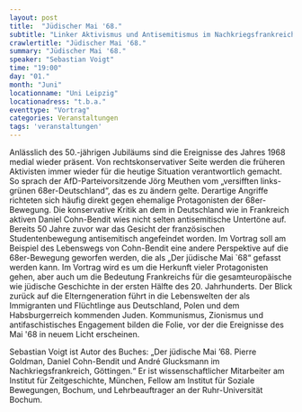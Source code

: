 ```yaml
---
layout: post
title:  "Jüdischer Mai '68."
subtitle: "Linker Aktivismus und Antisemitismus im Nachkriegsfrankreich"
crawlertitle: "Jüdischer Mai '68."
summary: "Jüdischer Mai '68."
speaker: "Sebastian Voigt"
time: "19:00"
day: "01."
month: "Juni"
locationname: "Uni Leipzig"
locationadress: "t.b.a."
eventtype: "Vortrag"
categories: Veranstaltungen
tags: 'veranstaltungen'
---
```


Anlässlich des 50.-jährigen Jubiläums sind die Ereignisse des Jahres 1968 medial wieder präsent. Von rechtskonservativer Seite werden die früheren Aktivisten immer wieder für die heutige Situation verantwortlich gemacht. So sprach der AfD-Parteivorsitzende Jörg Meuthen vom „versifften links-grünen 68er-Deutschland“, das es zu ändern gelte.
Derartige Angriffe richteten sich häufig direkt gegen ehemalige Protagonisten der 68er-Bewegung. Die konservative Kritik an dem in Deutschland wie in Frankreich aktiven Daniel Cohn-Bendit wies nicht selten antisemitische Untertöne auf. Bereits 50 Jahre zuvor war das Gesicht der französischen Studentenbewegung antisemitisch angefeindet worden.
Im Vortrag soll am Beispiel des Lebenswegs von Cohn-Bendit eine andere Perspektive auf die 68er-Bewegung geworfen werden, die als „Der jüdische Mai `68“ gefasst werden kann.
Im Vortrag wird es um die Herkunft vieler Protagonisten gehen, aber auch um die Bedeutung Frankreichs für die gesamteuropäische wie jüdische Geschichte in der ersten Hälfte des 20. Jahrhunderts. Der Blick zurück auf die Elterngeneration führt in die Lebenswelten der als Immigranten und Flüchtlinge aus Deutschland, Polen und dem Habsburgerreich kommenden Juden. Kommunismus, Zionismus und antifaschistisches Engagement bilden die Folie, vor der die Ereignisse des Mai '68 in neuem Licht erscheinen.
 
Sebastian Voigt ist Autor des Buches: „Der jüdische Mai ’68. Pierre Goldman, Daniel Cohn-Bendit und André Glucksmann im Nachkriegsfrankreich, Göttingen.“
Er ist wissenschaftlicher Mitarbeiter am Institut für Zeitgeschichte, München, Fellow am Institut für Soziale Bewegungen, Bochum, und Lehrbeauftrager an der Ruhr-Universität Bochum.
